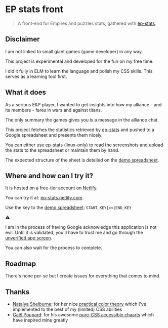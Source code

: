 # EP stats front

> A front-end for Empires and puzzles stats, gathered with [ep-stats](https://github.com/quilicicf/ep-stats).

## Disclaimer

I am not linked to small giant games (game developer) in any way.

This project is experimental and developed for the fun on my free time.

I did it fully in ELM to learn the language and polish my CSS skills. This serves as a learning tool first.

## What it does

As a serious E&P player, I wanted to get insights into how my alliance - and its members - fares in wars and against titans.

The only summary the games gives you is a message in the alliance chat.

This project fetches the statistics retrieved by [ep-stats](https://github.com/quilicicf/ep-stats) and pushed to a Google spreadsheet and presents them nicely.

You can either use [ep-stats](https://github.com/quilicicf/ep-stats) (linux-only) to read the screenshots and upload the stats to the spreadsheet or maintain them by hand.

The expected structure of the sheet is detailed on the [demo spreadsheet](https://docs.google.com/spreadsheets/d/10y4Y1UDsxU05lxI8KTaq1QVxtWtbYm5Kh7kMjbjNtAM/edit#gid=1834518008).

## Where and how can I try it?

It is hosted on a free-tier account on [Netlify](https://netlify.com).

You can try it at: [ep-stats.netlify.com](https://ep-stats.netlify.com).

Use the key to the [demo spreadsheet](https://docs.google.com/spreadsheets/d/10y4Y1UDsxU05lxI8KTaq1QVxtWtbYm5Kh7kMjbjNtAM/edit#gid=1834518008): `START_KEY|>‍﻿⁠⁠‌​‌﻿​‌‌​‌​‌‌‍⁠​‍⁠‌​‌‌‍⁠‌‌​⁠‌​‍﻿‌⁠‌​​‌‍‌‌﻿‌‌‍‌‌⁠⁠​﻿​​﻿‌‍‍‌﻿‍‌‌​‌⁠﻿⁠‌​‍﻿‍⁠‌​‌⁠﻿‌‌⁠‌‌​‌‌​‌﻿​​‌⁠‌​﻿⁠‌​‍﻿‌⁠‌​‍‌﻿‍‌⁠‍​​‍‍‍​﻿﻿‍‌﻿​﻿​​​⁠‌⁠﻿‌﻿﻿​﻿​‍‌⁠‍‍⁠‌‍‍‌﻿﻿​‌⁠‍⁠‌​‍​​⁠﻿‌​‌‌⁠‍‍‌﻿​⁠‌​﻿‌‌﻿﻿‌﻿​​﻿‍‌﻿​‌​‍​﻿﻿‌‍⁠‍‍⁠​‍​‌‌⁠‍⁠​‌‍‌​‍‍‌‍​‌​‍‌‍​​‍⁠‌﻿​​​​​‍‍⁠‌​‍﻿‍⁠‌​‌‌﻿‌⁠﻿​​​‌​﻿‌‍⁠‌‌﻿‌‍﻿⁠‌​‍﻿‌‌﻿​‌⁠⁠‌﻿‌‌‌​‍﻿﻿<|END_KEY`

:warning:

I am in the process of having Google acknowledge this application is not evil. Until it is validated, you'll have to trust me and go through the [unverified app screen](https://support.google.com/cloud/answer/7454865?hl=fr). 

You can also wait for the process to complete.

## Roadmap

There's none per-se but I create issues for everything that comes to mind.

## Thanks

* [Natalya Shelburne](https://github.com/tallys): for her nice [practical color theory](https://tallys.github.io/color-theory/) which I've implemented to the best of my (limited) CSS abilities
* [Gaël Poupard](https://github.com/ffoodd): for his awesome [pure-CSS accessible chaarts](https://ffoodd.github.io/chaarts/) which have inspired mine greatly
